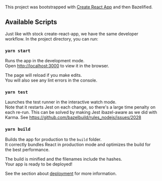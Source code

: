 This project was bootstrapped with [Create React App](https://github.com/facebook/create-react-app) and
then Bazelified.
## Available Scripts

Just like with stock create-react-app, we have the same developer workflow. In the project directory, you can run:

### `yarn start`

Runs the app in the development mode.<br />
Open [http://localhost:3000](http://localhost:3000) to view it in the browser.

The page will reload if you make edits.<br />
You will also see any lint errors in the console.

### `yarn test`

Launches the test runner in the interactive watch mode.<br />
Note that it restarts Jest on each change, so there's a large time penalty on each re-run.
This can be solved by making Jest ibazel-aware as we did with Karma.
See https://github.com/bazelbuild/rules_nodejs/issues/2028

### `yarn build`

Builds the app for production to the `build` folder.<br />
It correctly bundles React in production mode and optimizes the build for the best performance.

The build is minified and the filenames include the hashes.<br />
Your app is ready to be deployed!

See the section about [deployment](https://facebook.github.io/create-react-app/docs/deployment) for more information.

